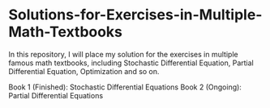 # Solutions-for-Exercises-in-Multiple-Math-Textbooks
In this repository, I will place my solution for the exercises in multiple famous math textbooks, including Stochastic Differential Equation, Partial Differential Equation, Optimization and so on.

Book 1 (Finished): Stochastic Differential Equations
Book 2 (Ongoing): Partial Differential Equations

